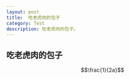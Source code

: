 ```yaml
---
layout: post
title:  吃老虎肉的包子
category: Test 
description: 吃老虎肉的包子。
---
```


## 吃老虎肉的包子

$$\frac{1}{2a}$$
